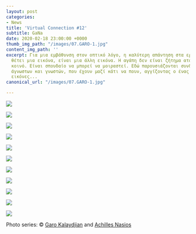 ```yaml
---
layout: post
categories:
- News
title: 'Virtual Connection #12'
subtitle: GaNa
date: 2020-02-18 23:00:00 +0000
thumb_img_path: "/images/07.GARO-1.jpg"
content_img_path: ''
excerpt: Για μια εμβάθυνση στον οπτικό λόγο, η καλύτερη απάντηση στα ερωτήματα που
  θέτει μια εικόνα, είναι μια άλλη εικόνα. Η αγάπη δεν είναι ζήτημα ατομικό, αλλά
  κοινό. Είναι σπουδαίο να μπορεί να μοιραστεί. Εδώ παρουσιάζονται συνδέσεις φίλων,
  άγνωστων και γνωστών, που έχουν μαζί κάτι να πουν, αγγίζοντας ο ένας τον άλλον με
  εικόνες...
canonical_url: "/images/07.GARO-1.jpg"

---
```

![](/images/bwok-2.jpg)

![](/images/01.GARO-1.jpg)

![](/images/02.GARO_MG_1968-1.jpg)

![](/images/03.GARO-1.jpg)

![](/images/04.GARO_MG_5725.jpg)

![](/images/05.GARO-1.jpg)

![](/images/06.GARO.L1010416-1.jpg)

![](/images/07.GARO-1.jpg)

![](/images/08.GARO_MG_2546-1.jpg)

![](/images/09.GARO-1.jpg)

![](/images/10.GARO_MG_6640-1.jpg)

Photo series: © <a href="https://www.facebook.com/gargaro65" target="blank">Garo Kalaydjian</a> and  <a href="https://anikon.org/" target="blank">Achilles Nasios</a>